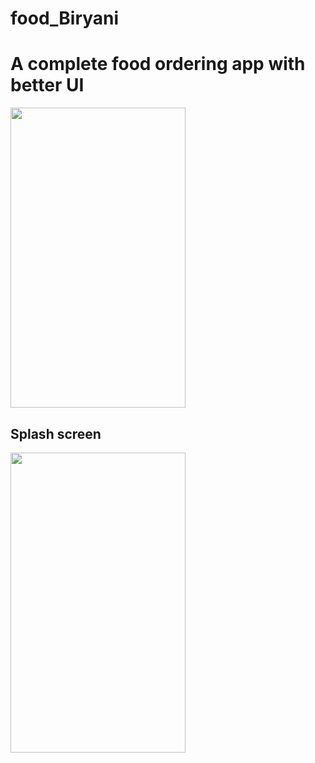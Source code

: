 # food_Biryani
<h1> A complete food ordering app with better UI </h1>

<img src="https://user-images.githubusercontent.com/83058841/123978156-42ffeb00-d9dd-11eb-87cc-5f2b00e09310.png" width="280" height="480">

<h2> Splash screen </h2>
<img src="https://user-images.githubusercontent.com/83058841/123978441-7b9fc480-d9dd-11eb-99b0-fa37755cb9be.png" width="280" height="480">
